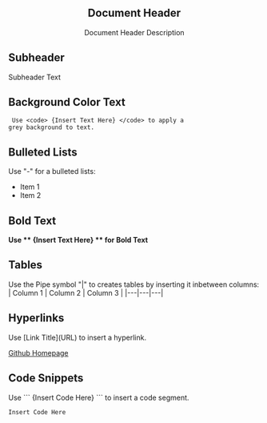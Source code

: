 <h2 align="center">Document Header</h2>

<p align="center">Document Header Description</p>

## Subheader
Subheader Text

## Background Color Text
<code> Use \<code> {Insert Text Here} \</code> to apply a grey background to text.</code>

## Bulleted Lists
Use "-" for a bulleted lists:
- Item 1
- Item 2

## Bold Text
**Use \*\* {Insert Text Here} \*\* for Bold Text**

## Tables
Use the Pipe symbol "|" to creates tables by inserting it inbetween columns:
| Column 1 | Column 2 | Column 3 |
|---|---|---|

## Hyperlinks
Use \[Link Title](URL) to insert a hyperlink.

[Github Homepage](https://github.com/)

## Code Snippets
Use \`\`\` {Insert Code Here} \`\`\` to insert a code segment.

```
Insert Code Here
```
